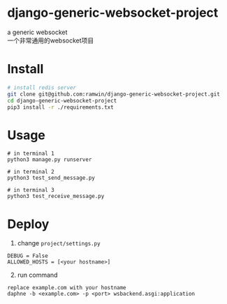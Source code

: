 # django-generic-websocket-project
a generic websocket  
一个非常通用的websocket项目  

# Install
```bash
# install redis server
git clone git@github.com:ramwin/django-generic-websocket-project.git
cd django-generic-websocket-project
pip3 install -r ./requirements.txt
```

# Usage
```
# in terminal 1
python3 manage.py runserver

# in terminal 2
python3 test_send_message.py

# in terminal 3
python3 test_receive_message.py
```

# Deploy
1. change `project/settings.py`
```
DEBUG = False
ALLOWED_HOSTS = [<your hostname>]
```

2. run command
```
replace example.com with your hostname
daphne -b <example.com> -p <port> wsbackend.asgi:application
```
